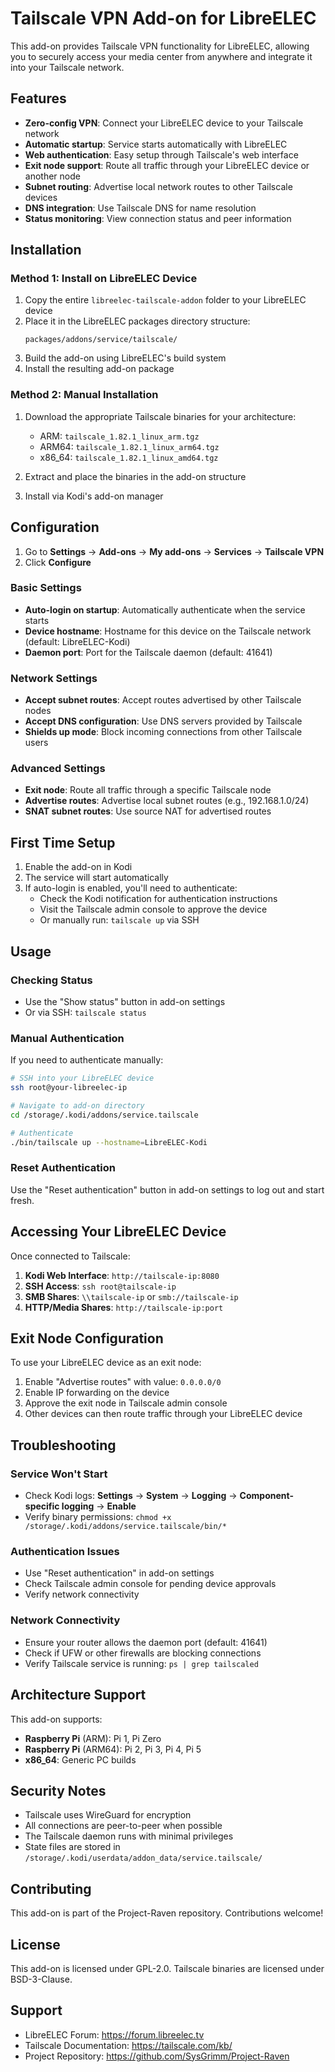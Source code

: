 # Tailscale VPN Add-on for LibreELEC

This add-on provides Tailscale VPN functionality for LibreELEC, allowing you to securely access your media center from anywhere and integrate it into your Tailscale network.

## Features

- **Zero-config VPN**: Connect your LibreELEC device to your Tailscale network
- **Automatic startup**: Service starts automatically with LibreELEC
- **Web authentication**: Easy setup through Tailscale's web interface
- **Exit node support**: Route all traffic through your LibreELEC device or another node
- **Subnet routing**: Advertise local network routes to other Tailscale devices
- **DNS integration**: Use Tailscale DNS for name resolution
- **Status monitoring**: View connection status and peer information

## Installation

### Method 1: Install on LibreELEC Device

1. Copy the entire `libreelec-tailscale-addon` folder to your LibreELEC device
2. Place it in the LibreELEC packages directory structure:
   ```
   packages/addons/service/tailscale/
   ```
3. Build the add-on using LibreELEC's build system
4. Install the resulting add-on package

### Method 2: Manual Installation

1. Download the appropriate Tailscale binaries for your architecture:
   - ARM: `tailscale_1.82.1_linux_arm.tgz`
   - ARM64: `tailscale_1.82.1_linux_arm64.tgz` 
   - x86_64: `tailscale_1.82.1_linux_amd64.tgz`

2. Extract and place the binaries in the add-on structure
3. Install via Kodi's add-on manager

## Configuration

1. Go to **Settings** → **Add-ons** → **My add-ons** → **Services** → **Tailscale VPN**
2. Click **Configure**

### Basic Settings

- **Auto-login on startup**: Automatically authenticate when the service starts
- **Device hostname**: Hostname for this device on the Tailscale network (default: LibreELEC-Kodi)
- **Daemon port**: Port for the Tailscale daemon (default: 41641)

### Network Settings

- **Accept subnet routes**: Accept routes advertised by other Tailscale nodes
- **Accept DNS configuration**: Use DNS servers provided by Tailscale
- **Shields up mode**: Block incoming connections from other Tailscale users

### Advanced Settings

- **Exit node**: Route all traffic through a specific Tailscale node
- **Advertise routes**: Advertise local subnet routes (e.g., 192.168.1.0/24)
- **SNAT subnet routes**: Use source NAT for advertised routes

## First Time Setup

1. Enable the add-on in Kodi
2. The service will start automatically
3. If auto-login is enabled, you'll need to authenticate:
   - Check the Kodi notification for authentication instructions
   - Visit the Tailscale admin console to approve the device
   - Or manually run: `tailscale up` via SSH

## Usage

### Checking Status
- Use the "Show status" button in add-on settings
- Or via SSH: `tailscale status`

### Manual Authentication
If you need to authenticate manually:
```bash
# SSH into your LibreELEC device
ssh root@your-libreelec-ip

# Navigate to add-on directory
cd /storage/.kodi/addons/service.tailscale

# Authenticate
./bin/tailscale up --hostname=LibreELEC-Kodi
```

### Reset Authentication
Use the "Reset authentication" button in add-on settings to log out and start fresh.

## Accessing Your LibreELEC Device

Once connected to Tailscale:

1. **Kodi Web Interface**: `http://tailscale-ip:8080`
2. **SSH Access**: `ssh root@tailscale-ip`
3. **SMB Shares**: `\\tailscale-ip` or `smb://tailscale-ip`
4. **HTTP/Media Shares**: `http://tailscale-ip:port`

## Exit Node Configuration

To use your LibreELEC device as an exit node:

1. Enable "Advertise routes" with value: `0.0.0.0/0`
2. Enable IP forwarding on the device
3. Approve the exit node in Tailscale admin console
4. Other devices can then route traffic through your LibreELEC device

## Troubleshooting

### Service Won't Start
- Check Kodi logs: **Settings** → **System** → **Logging** → **Component-specific logging** → **Enable**
- Verify binary permissions: `chmod +x /storage/.kodi/addons/service.tailscale/bin/*`

### Authentication Issues
- Use "Reset authentication" in add-on settings
- Check Tailscale admin console for pending device approvals
- Verify network connectivity

### Network Connectivity
- Ensure your router allows the daemon port (default: 41641)
- Check if UFW or other firewalls are blocking connections
- Verify Tailscale service is running: `ps | grep tailscaled`

## Architecture Support

This add-on supports:
- **Raspberry Pi** (ARM): Pi 1, Pi Zero
- **Raspberry Pi** (ARM64): Pi 2, Pi 3, Pi 4, Pi 5
- **x86_64**: Generic PC builds

## Security Notes

- Tailscale uses WireGuard for encryption
- All connections are peer-to-peer when possible
- The Tailscale daemon runs with minimal privileges
- State files are stored in `/storage/.kodi/userdata/addon_data/service.tailscale/`

## Contributing

This add-on is part of the Project-Raven repository. Contributions welcome!

## License

This add-on is licensed under GPL-2.0. Tailscale binaries are licensed under BSD-3-Clause.

## Support

- LibreELEC Forum: https://forum.libreelec.tv
- Tailscale Documentation: https://tailscale.com/kb/
- Project Repository: https://github.com/SysGrimm/Project-Raven
